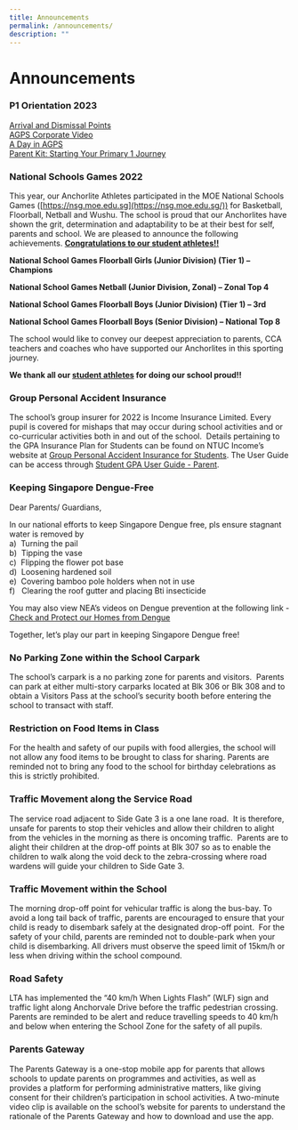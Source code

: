 ```yaml
---
title: Announcements
permalink: /announcements/
description: ""
---
```

Announcements
=============
### P1 Orientation 2023

<a href="https://moe-anchorgreenpri-staging.netlify.app/resources/p1-orientation-2023/arrival-and-dismissal-points/">Arrival and Dismissal Points</a><br>
<a href="https://moe-anchorgreenpri-staging.netlify.app/resources/p1-orientation-2023/agps-corporate-video/">AGPS Corporate Video</a><br>
<a href="https://moe-anchorgreenpri-staging.netlify.app/resources/p1-orientation-2023/a-day-in-agps/">A Day in AGPS</a><br>
<a href="https://moe-anchorgreenpri-staging.netlify.app/resources/parent-kit-starting-your-primary-1-journey/" >Parent Kit: Starting Your Primary 1 Journey</a><br>


### National Schools Games 2022

This year, our Anchorlite Athletes participated in the MOE National Schools Games ([https://nsg.moe.edu.sg](https://nsg.moe.edu.sg/)) for Basketball, Floorball, Netball and Wushu. The school is proud that our Anchorlites have shown the grit, determination and adaptability to be at their best for self, parents and school. We are pleased to announce the following achievements. [**Congratulations to our student athletes!!**](http://anchorgreenpri-moe-edu-sg-admin.cwp.sg/qql/slot/u530/Others/2022%20NSG/2022%20AGPS%20Student%20Athletes%20NSG%20Representatives.pdf)

**National School Games Floorball Girls (Junior Division) (Tier 1) – Champions**

**National School Games Netball (Junior Division, Zonal) – Zonal Top 4**

**National School Games Floorball Boys (Junior Division) (Tier 1) – 3rd**

**National School Games Floorball Boys (Senior Division) – National Top 8**

The school would like to convey our deepest appreciation to parents, CCA teachers and coaches who have supported our Anchorlites in this sporting journey.

**We thank all our [student athletes](http://anchorgreenpri-moe-edu-sg-admin.cwp.sg/qql/slot/u530/Others/2022%20NSG/2022%20AGPS%20Student%20Athletes%20NSG%20Representatives.pdf) for doing our school proud!!**


### Group Personal Accident Insurance

The school’s group insurer for 2022 is Income Insurance Limited. Every pupil is covered for mishaps that may occur during school activities and or co-curricular activities both in and out of the school.  Details pertaining to the GPA Insurance Plan for Students can be found on NTUC Income’s website at <a href="https://www.income.com.sg/group-insurance-for-schools-and-moe-personnel/group-personal-accident-for-students" target=_blank>Group Personal Accident Insurance for Students</a>. The User Guide can be access through <a href="https://s3.ap-southeast-1.amazonaws.com/mhc.static/Income/Student+GPA+User+Guide+-+Parent.pdf" target=_blank>Student GPA User Guide - Parent</a>.


### Keeping Singapore Dengue-Free

Dear Parents/ Guardians,

In our national efforts to keep Singapore Dengue free, pls ensure stagnant water is removed by<br>
a)  Turning the pail  
b)  Tipping the vase  
c)  Flipping the flower pot base  
d)  Loosening hardened soil  
e)  Covering bamboo pole holders when not in use  
f)   Clearing the roof gutter and placing Bti insecticide

You may also view NEA’s videos on Dengue prevention at the following link - <a href="https://youtu.be/aOMVON8aqBY" target=_blank>Check and Protect our Homes from Dengue</a>

Together, let’s play our part in keeping Singapore Dengue free!

### No Parking Zone within the School Carpark

The school’s carpark is a no parking zone for parents and visitors.  Parents can park at either multi-story carparks located at Blk 306 or Blk 308 and to obtain a Visitors Pass at the school’s security booth before entering the school to transact with staff.

### Restriction on Food Items in Class

For the health and safety of our pupils with food allergies, the school will not allow any food items to be brought to class for sharing. Parents are reminded not to bring any food to the school for birthday celebrations as this is strictly prohibited.

### Traffic Movement along the Service Road

The service road adjacent to Side Gate 3 is a one lane road.  It is therefore, unsafe for parents to stop their vehicles and allow their children to alight from the vehicles in the morning as there is oncoming traffic.  Parents are to alight their children at the drop-off points at Blk 307 so as to enable the children to walk along the void deck to the zebra-crossing where road wardens will guide your children to Side Gate 3.

### Traffic Movement within the School

The morning drop-off point for vehicular traffic is along the bus-bay. To avoid a long tail back of traffic, parents are encouraged to ensure that your child is ready to disembark safely at the designated drop-off point.  For the safety of your child, parents are reminded not to double-park when your child is disembarking. All drivers must observe the speed limit of 15km/h or less when driving within the school compound.

### Road Safety

LTA has implemented the “40 km/h When Lights Flash” (WLF) sign and traffic light along Anchorvale Drive before the traffic pedestrian crossing. Parents are reminded to be alert and reduce travelling speeds to 40 km/h and below when entering the School Zone for the safety of all pupils.

### Parents Gateway

The Parents Gateway is a one-stop mobile app for parents that allows schools to update parents on programmes and activities, as well as provides a platform for performing administrative matters, like giving consent for their children’s participation in school activities. A two-minute video clip is available on the school’s website for parents to understand the rationale of the Parents Gateway and how to download and use the app.
